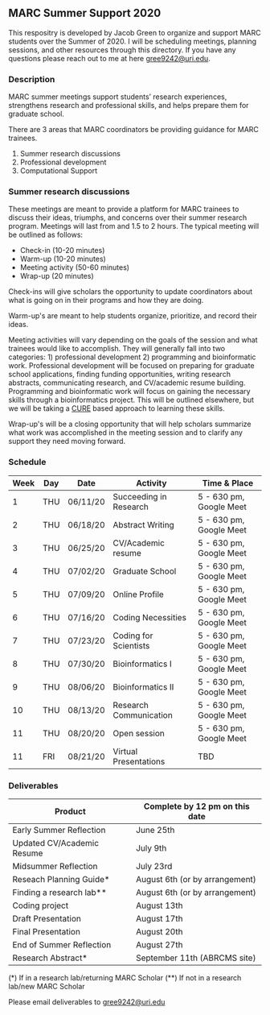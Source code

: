 ## MARC Summer Support 2020

This respositry is developed by Jacob Green to organize and support MARC students over the Summer of 2020. I will be scheduling meetings, planning sessions, and other resources through this directory. If you have any questions please reach out to me at here gree9242@uri.edu. 

### Description
MARC summer meetings support students’ research experiences, strengthens research and professional skills, and helps prepare them for graduate school.

There are 3 areas that MARC coordinators be providing guidance for MARC trainees. 

1) Summer research discussions
2) Professional development
3) Computational Support

### Summer research discussions
These meetings are meant to provide a platform for MARC trainees to discuss their ideas, triumphs, and concerns over their summer research program. Meetings will last from and 1.5 to 2 hours. The typical meeting will be outlined as follows:

* Check-in (10-20 minutes)
* Warm-up (10-20 minutes)
* Meeting activity (50-60 minutes)
* Wrap-up (20 minutes)

Check-ins will give scholars the opportunity to update coordinators about what is going on in their programs and how they are doing.

Warm-up's are meant to help students organize, prioritize, and record their ideas.

Meeting activities will vary depending on the goals of the session and what trainees would like to accomplish. They will generally fall into two categories: 1) professional development 2) programming and bioinformatic work. Professional development will be focused on preparing for graduate school applications, finding funding opportunities, writing research abstracts, communicating research, and CV/academic resume building. Programming and bioinformatic work will focus on gaining the necessary skills through a bioinformatics project. This will be outlined elsewhere, but we will be taking a [CURE](https://www.hhmi.org/science-education/programs/model-programs-course-based-undergraduate-research-experience-cre-or-cure) based approach to learning these skills. 

Wrap-up's will be a closing opportunity that will help scholars summarize what work was accomplished in the meeting session and to clarify any support they need moving forward. 

### Schedule 

Week | Day | Date     | Activity               | Time & Place           | 
---- | --- | -------- | ---------------------- | -----------------------|
1    | THU | 06/11/20 | Succeeding in Research | 5 - 630 pm, Google Meet|
2    | THU | 06/18/20 | Abstract Writing       | 5 - 630 pm, Google Meet|
3    | THU | 06/25/20 | CV/Academic resume     | 5 - 630 pm, Google Meet|
4    | THU | 07/02/20 | Graduate School        | 5 - 630 pm, Google Meet|
5    | THU | 07/09/20 | Online Profile         | 5 - 630 pm, Google Meet|
6    | THU | 07/16/20 | Coding Necessities     | 5 - 630 pm, Google Meet|
7    | THU | 07/23/20 | Coding for Scientists  | 5 - 630 pm, Google Meet|
8    | THU | 07/30/20 | Bioinformatics I       | 5 - 630 pm, Google Meet|
9    | THU | 08/06/20 | Bioinformatics II      | 5 - 630 pm, Google Meet|
10   | THU | 08/13/20 | Research Communication | 5 - 630 pm, Google Meet|
11   | THU | 08/20/20 | Open session           | 5 - 630 pm, Google Meet|
11   | FRI | 08/21/20 | Virtual Presentations  | TBD                    |

### Deliverables

Product                    | Complete by 12 pm on this date  |
-------------------------- | ------------------------------- |
Early Summer Reflection    | June 25th                       |
Updated CV/Academic Resume | July 9th                        |
Midsummer Reflection       | July 23rd                       |
Reseach Planning Guide*    | August 6th (or by arrangement)  |
Finding a research lab**   | August 6th (or by arrangement)  |
Coding project             | August 13th                     |
Draft Presentation         | August 17th                     |
Final Presentation         | August 20th                     |
End of Summer Reflection   | August 27th                     | 
Research Abstract*         | September 11th (ABRCMS site)    |

(*) If in a research lab/returning MARC Scholar
(**) If not in a research lab/new MARC Scholar

Please email deliverables to gree9242@uri.edu
